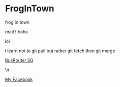# FrogInTown
frog in town

read? haha

lol

i learn not to git pull but rather git fetch then git merge

[BusRouter SG](https://busrouter.sg/)

\n

[My Facebook](https://www.facebook.com/jeromeo92)

